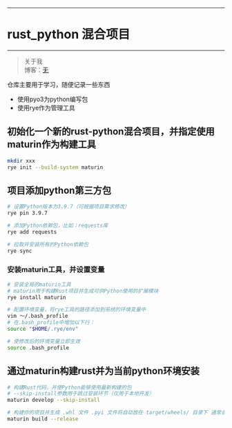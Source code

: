 ---
# rust_python 混合项目
-------------

> 关于我  
博客：[无](http://) 

仓库主要用于学习，随便记录一些东西
- 使用pyo3为python编写包
- 使用rye作为管理工具


## 初始化一个新的rust-python混合项目，并指定使用maturin作为构建工具
```bash
mkdir xxx
rye init --build-system maturin
```

## 项目添加python第三方包
```bash
# 设置Python版本为3.9.7（可根据项目需求修改）
rye pin 3.9.7

# 添加Python依赖包，比如：requests库
rye add requests

# 拉取并安装所有的Python依赖包
rye sync 
```

### 安装maturin工具，并设置变量
```bash
# 安装全局的maturin工具
# maturin用于构建Rust项目并生成可供Python使用的扩展模块
rye install maturin

# 配置环境变量，将rye工具的路径添加到系统的环境变量中
vim ～/.bash_profile 
# 在.bash_profile中增加以下行：
source "$HOME/.rye/env"

# 使修改后的环境变量立即生效
source .bash_profile 
```

## 通过maturin构建rust并为当前python环境安装
```bash
# 构建Rust代码，并使Python能够使用最新构建的包
# --skip-install参数用于跳过安装环节（仅用于本地开发）
maturin develop --skip-install

# 构建你的项目并生成 .whl 文件 .pyi 文件将自动放在 target/wheels/ 目录下 通常会与生成的 .whl 文件一起生成
maturin build --release
```
